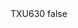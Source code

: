 <?xml version="1.0" encoding="UTF-8"?>
<CustomMetadata xmlns="http://soap.sforce.com/2006/04/metadata">
    <label>TXU630</label>
    <protected>false</protected>
</CustomMetadata>
